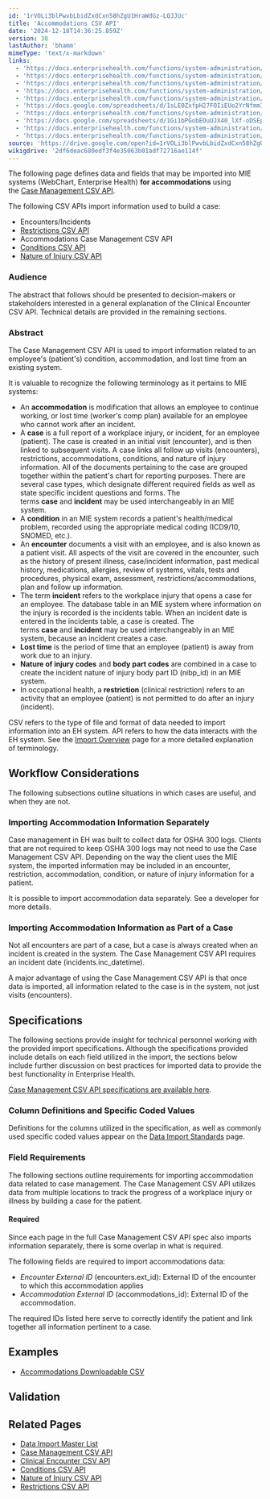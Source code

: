 ```yaml
---
id: '1rVOLi3blPwvbLbidZxdCxn58hZgU1HraWdGz-LQJJUc'
title: 'Accommodations CSV API'
date: '2024-12-18T14:36:25.859Z'
version: 38
lastAuthor: 'bhamm'
mimeType: 'text/x-markdown'
links:
  - 'https://docs.enterprisehealth.com/functions/system-administration/data-migration/case-management-csv-api/'
  - 'https://docs.enterprisehealth.com/functions/system-administration/data-migration/restrictions-csv-api/'
  - 'https://docs.enterprisehealth.com/functions/system-administration/data-migration/conditions-csv-api/'
  - 'https://docs.enterprisehealth.com/functions/system-administration/data-migration/nature-of-injury-csv-api/'
  - 'https://docs.enterprisehealth.com/functions/system-administration/data-migration/data-import-overview/'
  - 'https://docs.google.com/spreadsheets/d/1sLE0ZxfpH27FOIiEUo2YrNfmmI7L-6MWS1aTJu7sVHM/edit'
  - 'https://docs.enterprisehealth.com/functions/system-administration/data-migration/data-import-standards/'
  - 'https://docs.google.com/spreadsheets/d/1Gi1bPGobEOuUJX40_lXf-oDSEpriLBUXyeJACUy7DaQ/pub?gid=1481656376&single=true&output=csv'
  - 'https://docs.enterprisehealth.com/functions/system-administration/data-migration/data-import-master-list/'
  - 'https://docs.enterprisehealth.com/functions/system-administration/data-migration/clinical-encounter-csv-api/'
source: 'https://drive.google.com/open?id=1rVOLi3blPwvbLbidZxdCxn58hZgU1HraWdGz-LQJJUc'
wikigdrive: '2df6deac680edf3f4e35063b01adf72716ae114f'
---
```

The following page defines data and fields that may be imported into MIE systems (WebChart, Enterprise Health) **for accommodations** using the [Case Management CSV API](https://docs.enterprisehealth.com/functions/system-administration/data-migration/case-management-csv-api/).

The following CSV APIs import information used to build a case:

* Encounters/Incidents
* [Restrictions CSV API](https://docs.enterprisehealth.com/functions/system-administration/data-migration/restrictions-csv-api/)
* Accommodations Case Management CSV API
* [Conditions CSV API](https://docs.enterprisehealth.com/functions/system-administration/data-migration/conditions-csv-api/)
* [Nature of Injury CSV API](https://docs.enterprisehealth.com/functions/system-administration/data-migration/nature-of-injury-csv-api/)

### Audience

The abstract that follows should be presented to decision-makers or stakeholders interested in a general explanation of the Clinical Encounter CSV API. Technical details are provided in the remaining sections.

### Abstract

The Case Management CSV API is used to import information related to an employee's (patient's) condition, accommodation, and lost time from an existing system.

It is valuable to recognize the following terminology as it pertains to MIE systems:

* An <strong>accommodation</strong> is modification that allows an employee to continue working, or lost time (worker's comp plan) available for an employee who cannot work after an incident.
* A <strong>case</strong> is a full report of a workplace injury, or incident, for an employee (patient). The case is created in an initial visit (encounter), and is then linked to subsequent visits. A case links all follow up visits (encounters), restrictions, accommodations, conditions, and nature of injury information. All of the documents pertaining to the case are grouped together within the patient's chart for reporting purposes. There are several case types, which designate different required fields as well as state specific incident questions and forms. The terms <strong>case</strong> and <strong>incident</strong> may be used interchangeably in an MIE system.
* A <strong>condition</strong> in an MIE system records a patient's health/medical problem, recorded using the appropriate medical coding (ICD9/10, SNOMED, etc.).
* An <strong>encounter</strong> documents a visit with an employee, and is also known as a patient visit. All aspects of the visit are covered in the encounter, such as the history of present illness, case/incident information, past medical history, medications, allergies, review of systems, vitals, tests and procedures, physical exam, assessment, restrictions/accommodations, plan and follow up information.
* The term <strong>incident</strong> refers to the workplace injury that opens a case for an employee. The database table in an MIE system where information on the injury is recorded is the incidents table. When an incident date is entered in the incidents table, a case is created. The terms <strong>case</strong> and <strong>incident</strong> may be used interchangeably in an MIE system, because an incident creates a case.
* <strong>Lost time</strong> is the period of time that an employee (patient) is away from work due to an injury.
* <strong>Nature of injury codes</strong> and <strong>body part codes</strong> are combined in a case to create the incident nature of injury body part ID (nibp_id) in an MIE system.
* In occupational health, a <strong>restriction</strong> (clinical restriction) refers to an activity that an employee (patient) is not permitted to do after an injury (incident).

CSV refers to the type of file and format of data needed to import information into an EH system. API refers to how the data interacts with the EH system. See the [Import Overview](https://docs.enterprisehealth.com/functions/system-administration/data-migration/data-import-overview/) page for a more detailed explanation of terminology.

## Workflow Considerations

The following subsections outline situations in which cases are useful, and when they are not.

### Importing Accommodation Information Separately

Case management in EH was built to collect data for OSHA 300 logs. Clients that are not required to keep OSHA 300 logs may not need to use the Case Management CSV API. Depending on the way the client uses the MIE system, the imported information may be included in an encounter, restriction, accommodation, condition, or nature of injury information for a patient.

It is possible to import accommodation data separately. See a developer for more details.

### Importing Accommodation Information as Part of a Case

Not all encounters are part of a case, but a case is always created when an incident is created in the system. The Case Management CSV API requires an incident date (incidents.inc_datetime).

A major advantage of using the Case Management CSV API is that once data is imported, all information related to the case is in the system, not just visits (encounters).

## Specifications

The following sections provide insight for technical personnel working with the provided import specifications. Although the specifications provided include details on each field utilized in the import, the sections below include further discussion on best practices for imported data to provide the best functionality in Enterprise Health.

[Case Management CSV API specifications are available here](https://docs.google.com/spreadsheets/d/1sLE0ZxfpH27FOIiEUo2YrNfmmI7L-6MWS1aTJu7sVHM/edit#gid=219553741%7CThe).

### Column Definitions and Specific Coded Values

Definitions for the columns utilized in the specification, as well as commonly used specific coded values appear on the [Data Import Standards](https://docs.enterprisehealth.com/functions/system-administration/data-migration/data-import-standards/) page.

### Field Requirements

The following sections outline requirements for importing accommodation data related to case management. The Case Management CSV API utilizes data from multiple locations to track the progress of a workplace injury or illness by building a case for the patient.

#### Required

Since each page in the full Case Management CSV API spec also imports information separately, there is some overlap in what is required.

The following fields are required to import accommodations data:

* <em>Encounter External ID</em> (encounters.ext_id): External ID of the encounter to which this accommodation applies
* <em>Accommodation External ID</em> (accommodations_id): External ID of the accommodation.

The required IDs listed here serve to correctly identify the patient and link together all information pertinent to a case.

## Examples

* [Accommodations Downloadable CSV](https://docs.google.com/spreadsheets/d/1Gi1bPGobEOuUJX40_lXf-oDSEpriLBUXyeJACUy7DaQ/pub?gid=1481656376&single=true&output=csv)

## Validation

## Related Pages

* [Data Import Master List](https://docs.enterprisehealth.com/functions/system-administration/data-migration/data-import-master-list/)
* [Case Management CSV API](https://docs.enterprisehealth.com/functions/system-administration/data-migration/case-management-csv-api/)
* [Clinical Encounter CSV API](https://docs.enterprisehealth.com/functions/system-administration/data-migration/clinical-encounter-csv-api/)
* [Conditions CSV API](https://docs.enterprisehealth.com/functions/system-administration/data-migration/conditions-csv-api/)
* [Nature of Injury CSV API](https://docs.enterprisehealth.com/functions/system-administration/data-migration/nature-of-injury-csv-api/)
* [Restrictions CSV API](https://docs.enterprisehealth.com/functions/system-administration/data-migration/restrictions-csv-api/)
